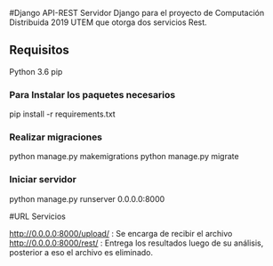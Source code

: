 #Django API-REST
Servidor Django para el proyecto de Computación Distribuida 2019 UTEM que otorga dos servicios Rest.

## Requisitos

Python 3.6
pip

### Para Instalar los paquetes necesarios

pip install -r requirements.txt

### Realizar migraciones

python manage.py makemigrations
python manage.py migrate

### Iniciar servidor

python manage.py runserver 0.0.0.0:8000

#URL Servicios

http://0.0.0.0:8000/upload/ : Se encarga de recibir el archivo 
http://0.0.0.0:8000/rest/ : Entrega los resultados luego de su análisis, posterior a eso el archivo es eliminado.
